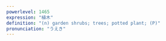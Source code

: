 ```yaml
---
powerlevel: 1465
expression: "植木"
definition: "(n) garden shrubs; trees; potted plant; (P)"
pronunciation: "うえき"
---
```

